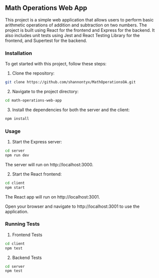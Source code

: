 ## Math Operations Web App
This project is a simple web application that allows users to perform basic arithmetic operations of addition and subtraction on two numbers. The project is built using React for the frontend and Express for the backend. It also includes unit tests using Jest and React Testing Library for the frontend, and Supertest for the backend.

### Installation
To get started with this project, follow these steps:
1. Clone the repository:
```bash
git clone https://github.com/shannontyx/MathOperationsOA.git
```
2. Navigate to the project directory:
```bash
cd math-operations-web-app
```
3. Install the dependencies for both the server and the client:
```bash
npm install
```

### Usage
1. Start the Express server:
```bash
cd server
npm run dev
```
The server will run on http://localhost:3000.

2. Start the React frontend:
```bash
cd client
npm start
```
The React app will run on http://localhost:3001.

Open your browser and navigate to http://localhost:3001 to use the application.

### Running Tests
1. Frontend Tests
```bash
cd client
npm test
```
2. Backend Tests
```bash
cd server
npm test
```


